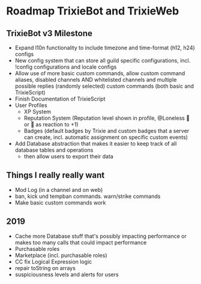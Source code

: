 # Roadmap TrixieBot and TrixieWeb

## TrixieBot v3 Milestone

* Expand l10n functionality to include timezone and time-format (h12, h24) configs
* New config system that can store all guild specific configurations, incl. !config configurations and locale configs
* Allow use of more basic custom commands, allow custom command aliases, disabled channels AND whitelisted channels and multiple possible replies (randomly selected) custom commands (both basic and TrixieScript)
* Finish Documentation of TrixieScript
* User Profiles
    * XP System
    * Reputation System (Reputation level shown in profile, @Loneless 🍩 or 🍩 as reaction to +1)
    * Badges (default badges by Trixie and custom badges that a server can create, incl. automatic assignment on specific custom events)
* Add Database abstraction that makes it easier to keep track of all database tables and operations
    * then allow users to export their data 

## Things I really really want

* Mod Log (in a channel and on web)
* ban, kick und tempban commands. warn/strike commands
* Make basic custom commands work

## 2019

* Cache more Database stuff that's possibly impacting performance or makes too many calls that could impact performance 
* Purchasable roles
* Marketplace (incl. purchasable roles)
* CC fix Logical Expression logic
* repair toString on arrays
* suspiciousness levels and alerts for users
